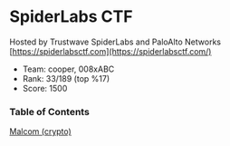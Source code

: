 # SpiderLabs CTF
Hosted by Trustwave SpiderLabs and PaloAlto Networks [https://spiderlabsctf.com](https://spiderlabsctf.com/)


* Team: cooper, 008xABC
* Rank: 33/189 (top %17)
* Score: 1500

### Table of Contents
[Malcom (crypto)](https://github.com/Cooperw/ctf/tree/master/2020-08-06-spiderlabsctf/malcom)
